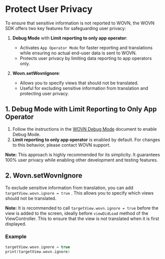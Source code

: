 # Protect User Privacy

To ensure that sensitive information is not reported to WOVN, the WOVN SDK offers two key features for safeguarding user privacy:

1. **Debug Mode** with **Limit reporting to only app operator**:
   - Activates `App Operator Mode` for faster reporting and translations while ensuring no actual end-user data is sent to WOVN.
   - Protects user privacy by limiting data reporting to app operators only.

2. **Wovn.setWovnIgnore**:
   - Allows you to specify views that should not be translated.
   - Useful for excluding sensitive information from translation and protecting user privacy.

## 1. Debug Mode with Limit Reporting to Only App Operator

1. Follow the instructions in the [WOVN Debug Mode](./debug_mode.md) document to enable Debug Mode.
2. **Limit reporting to only app operator** is enabled by default. For changes to this behavior, please contact WOVN support.

**Note:**
This approach is highly recommended for its simplicity. It guarantees 100% user privacy while enabling other development and testing features.

## 2. Wovn.setWovnIgnore

To exclude sensitive information from translation, you can add `targetView.wovn.ignore = true` . This allows you to specify which views should not be translated.

**Note:**
It is recommended to call `targetView.wovn.ignore = true` before the view is added to the screen, ideally before `viewDidLoad` method of the ViewController. This to ensure that the view is not translated when it is first displayed.

### Example

```swift
targetView.wovn.ignore = true
print(targetView.wovn.ignore)
```
